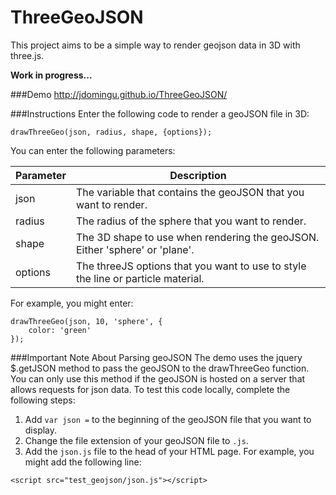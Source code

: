 ThreeGeoJSON
=======================

This project aims to be a simple way to render geojson data in 3D with three.js.

**Work in progress...**

###Demo
http://jdomingu.github.io/ThreeGeoJSON/

###Instructions
Enter the following code to render a geoJSON file in 3D:
```
drawThreeGeo(json, radius, shape, {options});   
```
You can enter the following parameters: 

| Parameter | Description |
| ------------- | ----------- |
| json | The variable that contains the geoJSON that you want to render. |
| radius | The radius of the sphere that you want to render. |
| shape | The 3D shape to use when rendering the geoJSON. Either 'sphere' or 'plane'. |
| options | The threeJS options that you want to use to style the line or particle material. |

For example, you might enter:
```
drawThreeGeo(json, 10, 'sphere', {
    color: 'green'
}); 
```

###Important Note About Parsing geoJSON
The demo uses the jquery $.getJSON method to pass the geoJSON to the drawThreeGeo function. You can only use this method if the geoJSON is hosted on a server that allows requests for json data. To test this code locally, complete the following steps: 

1. Add ```var json =``` to the beginning of the geoJSON file that you want to display.
2. Change the file extension of your geoJSON file to ```.js```.
3. Add the ```json.js``` file to the head of your HTML page. For example, you might add the following line:
```
<script src="test_geojson/json.js"></script>
```

